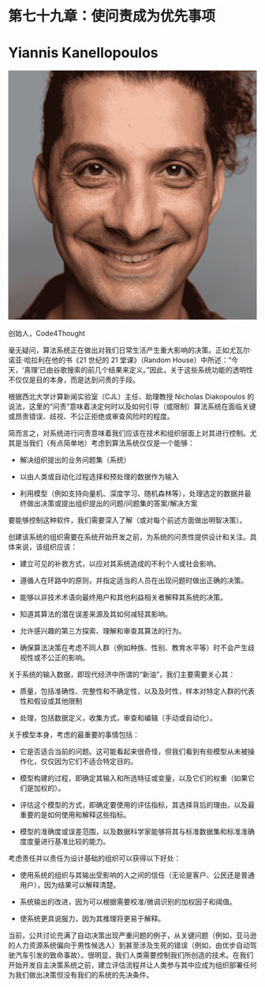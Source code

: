 # 第七十九章：使问责成为优先事项

# Yiannis Kanellopoulos

![](img/Yiannis_Kanellopoulos.png)

创始人，Code4Thought

毫无疑问，算法系统正在做出对我们日常生活产生重大影响的决策。正如尤瓦尔·诺亚·哈拉利在他的书《21 世纪的 21 堂课》（Random House）中所述：“今天，‘真理’已由谷歌搜索的前几个结果来定义。”因此，关于这些系统功能的透明性不仅仅是目的本身，而是达到问责的手段。

根据西北大学计算新闻实验室（CJL）主任、助理教授 Nicholas Diakopoulos 的说法，这里的“问责”意味着决定何时以及如何引导（或限制）算法系统在面临关键或昂贵错误、歧视、不公正拒绝或审查风险时的程度。

简而言之，对系统进行问责意味着我们应该在技术和组织层面上对其进行控制。尤其是当我们（有点简单地）考虑到算法系统仅仅是一个能够：

+   解决组织提出的业务问题集（系统）

+   以由人类或自动化过程选择和预处理的数据作为输入

+   利用模型（例如支持向量机、深度学习、随机森林等），处理选定的数据并最终做出决策或提出组织提出的问题/问题集的答案/解决方案

要能够控制这种软件，我们需要深入了解（或对每个前述方面做出明智决策）。

创建该系统的组织需要在系统开始开发之前，为系统的问责性提供设计和关注。具体来说，该组织应该：

+   建立可见的补救方式，以应对其系统造成的不利个人或社会影响。

+   遵循人在环路中的原则，并指定适当的人员在出现问题时做出正确的决策。

+   能够以非技术术语向最终用户和其他利益相关者解释其系统的决策。

+   知道其算法的潜在误差来源及其如何减轻其影响。

+   允许感兴趣的第三方探索、理解和审查其算法的行为。

+   确保算法决策在考虑不同人群（例如种族、性别、教育水平等）时不会产生歧视性或不公正的影响。

关于系统的输入数据，即现代经济中所谓的“新油”，我们主要需要关心其：

+   质量，包括准确性、完整性和不确定性，以及及时性，样本对特定人群的代表性和假设或其他限制

+   处理，包括数据定义，收集方式，审查和编辑（手动或自动化）。

关于模型本身，考虑的最重要的事情包括：

+   它是否适合当前的问题。这可能看起来很奇怪，但我们看到有些模型从未被操作化，仅仅因为它们不适合特定目的。

+   模型构建的过程，即确定其输入和所选特征或变量，以及它们的权重（如果它们是加权的）。

+   评估这个模型的方式，即确定要使用的评估指标，其选择背后的理由，以及最重要的是如何使用和解释这些指标。

+   模型的准确度或误差范围，以及数据科学家能够将其与标准数据集和标准准确度度量进行基准比较的能力。

考虑责任并以责任为设计基础的组织可以获得以下好处：

+   使用系统的组织与其输出受影响的人之间的信任（无论是客户、公民还是普通用户），因为结果可以解释清楚。

+   系统输出的改进，因为可以根据需要校准/微调识别的加权因子和阈值。

+   使系统更具说服力，因为其推理将更易于解释。

当前，公共讨论充满了自动决策出现严重问题的例子，从关键问题（例如，亚马逊的人力资源系统偏向于男性候选人）到甚至涉及生死的错误（例如，由优步自动驾驶汽车引发的致命事故）。很明显，我们人类需要控制我们所创造的技术。在我们开始开发自主决策系统之前，建立评估流程并让人类参与其中应成为组织部署任何为我们做出决策但没有我们的系统的先决条件。

